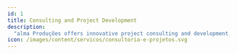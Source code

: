 ```yaml
---
id: 1
title: Consulting and Project Development
description:
  "alma Produções offers innovative project consulting and development, aligning internal activities to deliver unique value propositions. Our focus is on solving complex problems and creating the next evolution that will keep your project relevant."
icon: /images/content/servicos/consultoria-e-projetos.svg
---
```

